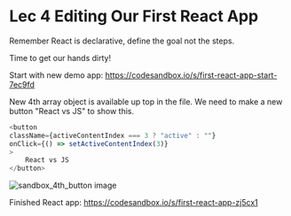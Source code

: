 # Lec 4 Editing Our First React App

Remember React is declarative, define the goal not the steps.

Time to get our hands dirty!

Start with new demo app: https://codesandbox.io/s/first-react-app-start-7ec9fd

New 4th array object is available up top in the file. We need to make a new button "React vs JS" to show this.

```js
<button
className={activeContentIndex === 3 ? "active" : ""}
onClick={() => setActiveContentIndex(3)}
>
    React vs JS
</button>
```

![sandbox_4th_button image](https://github.com/HarrisonWelch/ReactTheCompleteGuide2023/Screenshots/sandbox_4th_button.png)

Finished React app: https://codesandbox.io/s/first-react-app-zj5cx1
